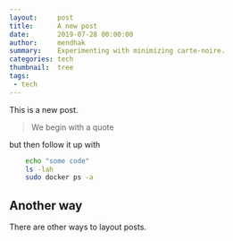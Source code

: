 ```yaml
---
layout:     post
title:      A new post
date:       2019-07-28 00:00:00
author:     mendhak
summary:    Experimenting with minimizing carte-noire.
categories: tech
thumbnail:  tree
tags:
 - tech
---
```


This is a new post. 

> We begin with a quote

but then follow it up with 

```bash
    echo "some code"
    ls -lah
    sudo docker ps -a
```

## Another way

There are other ways to layout posts. 

